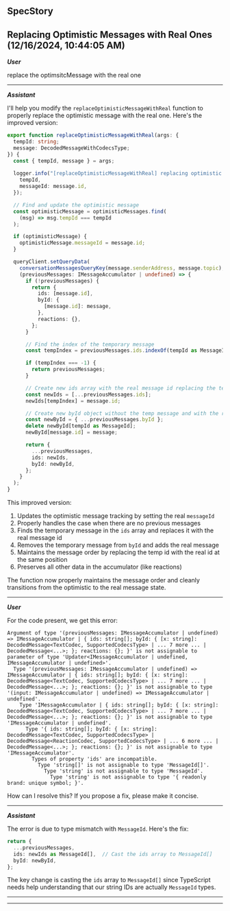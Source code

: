 ## SpecStory

## Replacing Optimistic Messages with Real Ones (12/16/2024, 10:44:05 AM)

_**User**_

replace the optimsitcMessage with the real one

---

_**Assistant**_

I'll help you modify the `replaceOptimisticMessageWithReal` function to properly replace the optimistic message with the real one. Here's the improved version:

```typescript
export function replaceOptimisticMessageWithReal(args: {
  tempId: string;
  message: DecodedMessageWithCodecsType;
}) {
  const { tempId, message } = args;
  
  logger.info("[replaceOptimisticMessageWithReal] replacing optimistic message", {
    tempId,
    messageId: message.id,
  });

  // Find and update the optimistic message
  const optimisticMessage = optimisticMessages.find(
    (msg) => msg.tempId === tempId
  );

  if (optimisticMessage) {
    optimisticMessage.messageId = message.id;
  }

  queryClient.setQueryData(
    conversationMessagesQueryKey(message.senderAddress, message.topic),
    (previousMessages: IMessageAccumulator | undefined) => {
      if (!previousMessages) {
        return {
          ids: [message.id],
          byId: {
            [message.id]: message,
          },
          reactions: {},
        };
      }

      // Find the index of the temporary message
      const tempIndex = previousMessages.ids.indexOf(tempId as MessageId);

      if (tempIndex === -1) {
        return previousMessages;
      }

      // Create new ids array with the real message id replacing the temp id
      const newIds = [...previousMessages.ids];
      newIds[tempIndex] = message.id;

      // Create new byId object without the temp message and with the real message
      const newById = { ...previousMessages.byId };
      delete newById[tempId as MessageId];
      newById[message.id] = message;

      return {
        ...previousMessages,
        ids: newIds,
        byId: newById,
      };
    }
  );
}
```

This improved version:

1. Updates the optimistic message tracking by setting the real `messageId`
2. Properly handles the case when there are no previous messages
3. Finds the temporary message in the `ids` array and replaces it with the real message id
4. Removes the temporary message from `byId` and adds the real message
5. Maintains the message order by replacing the temp id with the real id at the same position
6. Preserves all other data in the accumulator (like reactions)

The function now properly maintains the message order and cleanly transitions from the optimistic to the real message state.

---

_**User**_

For the code present, we get this error:
```
Argument of type '(previousMessages: IMessageAccumulator | undefined) => IMessageAccumulator | { ids: string[]; byId: { [x: string]: DecodedMessage<TextCodec, SupportedCodecsType> | ... 7 more ... | DecodedMessage<...>; }; reactions: {}; }' is not assignable to parameter of type 'Updater<IMessageAccumulator | undefined, IMessageAccumulator | undefined>'.
  Type '(previousMessages: IMessageAccumulator | undefined) => IMessageAccumulator | { ids: string[]; byId: { [x: string]: DecodedMessage<TextCodec, SupportedCodecsType> | ... 7 more ... | DecodedMessage<...>; }; reactions: {}; }' is not assignable to type '(input: IMessageAccumulator | undefined) => IMessageAccumulator | undefined'.
    Type 'IMessageAccumulator | { ids: string[]; byId: { [x: string]: DecodedMessage<TextCodec, SupportedCodecsType> | ... 7 more ... | DecodedMessage<...>; }; reactions: {}; }' is not assignable to type 'IMessageAccumulator | undefined'.
      Type '{ ids: string[]; byId: { [x: string]: DecodedMessage<TextCodec, SupportedCodecsType> | DecodedMessage<ReactionCodec, SupportedCodecsType> | ... 6 more ... | DecodedMessage<...>; }; reactions: {}; }' is not assignable to type 'IMessageAccumulator'.
        Types of property 'ids' are incompatible.
          Type 'string[]' is not assignable to type 'MessageId[]'.
            Type 'string' is not assignable to type 'MessageId'.
              Type 'string' is not assignable to type '{ readonly brand: unique symbol; }'.
```
How can I resolve this? If you propose a fix, please make it concise.

---

_**Assistant**_

The error is due to type mismatch with `MessageId`. Here's the fix:

```typescript
return {
  ...previousMessages,
  ids: newIds as MessageId[],  // Cast the ids array to MessageId[]
  byId: newById,
};
```

The key change is casting the `ids` array to `MessageId[]` since TypeScript needs help understanding that our string IDs are actually `MessageId` types.

---



---

